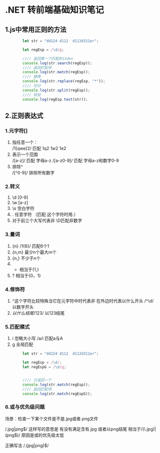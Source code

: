 # .NET 转前端基础知识笔记

## 1.js中常用正则的方法
```javascript
        let str = "dd124 d112  d112d311er";

        let regEsp = /\d/g;

        //// 返回第一个匹配的index
        console.log(str.search(regEsp));
        //// 返回匹配项
        console.log(str.match(regEsp));
        //// 替换
        console.log(str.replace(regEsp, "*"));
        //// 切分
        console.log(str.split(regEsp));
        //// 校验
        console.log(regEsp.test(str));
```

## 2.正则表达式
### 1.元字符[]
1. 指任意一个：  
/1[qwe]2/  匹配 1q2 1w2 1e2
2. 表示一个范围  
/[a-z]/  匹配 字母a-z
/[a-z0-9]/  匹配 字母a-z和数字0-9
3. 排除^  
/[^0-9]/ 排除所有数字

### 2.转义
1. \d  [0-9]  
2. \w  [a-z]
3. \s  空白字符
4. .   任意字符 （匹配.这个字符时用\.）  
5. 对于前三个大写代表非  \D匹配非数字

### 3.量词
1. {n}   /1{6}/ 匹配6个1
2. {n,m}  最少n个最大m个
3. {n,}   不少于n个
4. + 相当于{1,}
5. ? 相当于{0，1}

### 4.修饰符
1. ^这个字符比较特殊当它在元字符中时代表非 在外边时代表以什么开头  /^\d/ 以数字开头
2. $以什么结尾 /123$/ 以123结尾

### 5.匹配模式
1. i 忽略大小写 /a/i 匹配a与A
2. g 全局匹配
```javascript
        let str = "dd124 d112  d112d311er";

        let regEsp = /\d/;
        let regEspG = /\d/g;


        //// 只返回一个
        console.log(str.match(regEsp));
        //// 返回匹配项
        console.log(str.match(regEspG));

```

### 6.或与优先级问题
场景：检查一下某个文件是不是.jpg或者.png文件  

/\.jpg|png$/ 这样写的意思是 有没有满足含有.jpg 或者以png结尾 相当于/(\.jpg)|(png$)/ 原因是或的优先级太低   

正确写法 /\.(jpg|png)$/ 

